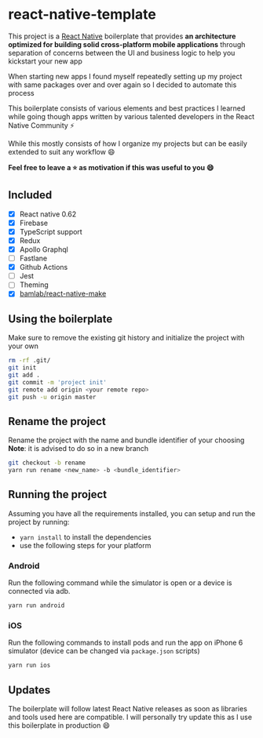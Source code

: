 # react-native-template

This project is a [React Native](https://facebook.github.io/react-native/) boilerplate that provides **an architecture optimized for building solid cross-platform mobile applications** through separation of concerns between the UI and business logic to help you kickstart your new app

When starting new apps I found myself repeatedly setting up my project with same packages over and over again so I decided to automate this process

This boilerplate consists of various elements and best practices I learned while going though apps written by various talented developers in the React Native Community :zap:

While this mostly consists of how I organize my projects but can be easily extended to suit any workflow :smile:

**Feel free to leave a :star: as motivation if this was useful to you :smile:**

## Included

* [x] React native 0.62
* [x] Firebase
* [x] TypeScript support
* [x] Redux
* [x] Apollo Graphql
* [ ] Fastlane
* [x] Github Actions
* [ ] Jest
* [ ] Theming
* [x] [bamlab/react-native-make](https://github.com/bamlab/react-native-make)

## Using the boilerplate

Make sure to remove the existing git history and initialize the project with your own

``` bash
rm -rf .git/
git init
git add .
git commit -m 'project init'
git remote add origin <your remote repo>
git push -u origin master
```

## Rename the project

Rename the project with the name and bundle identifier of your choosing
**Note**: it is advised to do so in a new branch

``` bash
git checkout -b rename
yarn run rename <new_name> -b <bundle_identifier>
```

## Running the project

Assuming you have all the requirements installed, you can setup and run the project by running:

* `yarn install` to install the dependencies
* use the following steps for your platform

### Android

Run the following command while the simulator is open or a device is connected via adb.

``` bash
yarn run android
```

### iOS

Run the following commands to install pods and run the app on iPhone 6 simulator (device can be changed via `package.json` scripts)

``` bash
yarn run ios
```

## Updates

The boilerplate will follow latest React Native releases as soon as libraries and tools used here are compatible. I will personally try update this as I use this boilerplate in production :smile:
